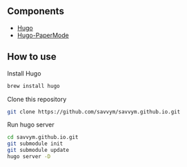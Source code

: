 ## Components
- [Hugo](https://gohugo.io)
- [Hugo-PaperMode](https://themes.gohugo.io/themes/hugo-papermod/)

## How to use
Install Hugo
```bash
brew install hugo
```
Clone this repository
```bash
git clone https://github.com/savvym/savvym.github.io.git
```
Run hugo server
```bash
cd savvym.github.io.git 
git submodule init
git submodule update
hugo server -D
```